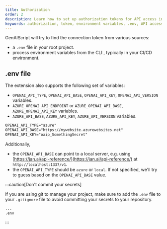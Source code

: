 ```yaml
---
title: Authorization
order: 2
description: Learn how to set up authorization tokens for API access in your project using environment variables and .env files.
keywords: authorization, token, environment variables, .env, API access
---
```


GenAIScript will try to find the connection token from various sources:

-   a `.env` file in your root project.
-   process environment variables from the CLI , typically in your CI/CD environment.

## .env file

The extension also supports the following set of variables:

-   `OPENAI_API_TYPE`, `OPENAI_API_BASE`, `OPENAI_API_KEY`, `OPENAI_API_VERSION` variables.
-   `AZURE_OPENAI_API_ENDPOINT` or `AZURE_OPENAI_API_BASE`, `AZURE_OPENAI_API_KEY` variables.
-   `AZURE_API_BASE`, `AZURE_API_KEY`, `AZURE_API_VERSION` variables.

```txt title=".env"
OPENAI_API_TYPE="azure"
OPENAI_API_BASE="https://mywebsite.azurewebsites.net"
OPENAI_API_KEY="oaip_SomethingSecret"
```

Additionally,

-   the `OPENAI_API_BASE` can point to a local server, e.g. using [https://jan.ai/api-reference/](https://jan.ai/api-reference/) at `http://localhost:1337/v1`.
-   the `OPENAI_API_TYPE` should be `azure` or `local`. If not specified, we'll try to guess based on the `OPENAI_API_BASE` value.

:::caution[Don't commit your secrets]

If you are using git to manage your project, make sure to add the `.env` file to your `.gitignore` file to avoid committing your secrets to your repository.

```txt title=".gitignore"
...
.env
```

:::
